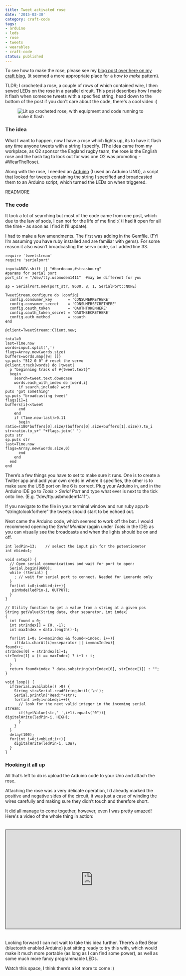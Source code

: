 ```yaml
---
title: Tweet activated rose
date: '2015-03-30'
category: craft-code
tags:
- arduino
- leds
- rose
- tweets
- wearables
- craft-code
status: published
---
```


<p>To see how to make the rose, please see my <a href="http://madebyrumyra.com/lighting-up-a-crochet-rose/">blog post over here on my craft blog</a>, (it seemed a more appropriate place for a <em>how to make</em> pattern).</p>

<p>TLDR; I crocheted a rose, a couple of rows of which contained wire, I then sewed LEDs on the rose in a parallel circuit. This post describes how I made it flash when someone tweets with a specified string, head down to the bottom of the post if you don't care about the code, there's a cool video :)</p>

<figure class="feature">
	<img src="http://rumyrashead.com/wp-content/uploads/2015/03/featureCode.jpg" alt="Lit up crocheted rose, with equipment and code running to make it flash" />
	<figcaption></figcaption>
</figure>

<h3>The idea</h3>

<p>What I want to happen, now I have a rose which lights up, its to have it flash any time anyone tweets with a string I specify. (The idea came from my workplace, as O2 sponsor the England rugby team, the rose is the English rose and the hash tag to look out for was one O2 was promoting - #WearTheRose).</p>

<p>Along with the rose, I needed an <a href="http://arduino.cc/">Arduino</a> (I used an Arduino UNO), a script that looked for tweets containing the string I specified and broadcasted them to an Arduino script, which turned the LEDs on when triggered.</p>

READMORE

<h3>The code</h3>

<p>It took a lot of searching but most of the code came from one post, which due to the law of sods, I can not for the life of me find :( (I had it open for all the time - as soon as I find it I’ll update).</p>

<p>I had to make a few amendments. The first was adding in the Gemfile. (FYI I’m assuming you have ruby installed and are familiar with gems). For some reason it also wasn’t broadcasting the servo code, so I added line 33.</p>

<pre class="language-ruby"><code>require 'tweetstream'
require 'serialport'
 
input=ARGV.shift || "#bordeaux,#strasbourg"
#params for serial port
port_str = "/dev/tty.usbmodem1411"  #may be different for you
 
sp = SerialPort.new(port_str, 9600, 8, 1, SerialPort::NONE)
 
TweetStream.configure do |config|
  config.consumer_key       = 'CONSUMERKEYHERE'
  config.consumer_secret    = 'CONSUMERSECRETHERE'
  config.oauth_token        = 'OAUTHTOKENHERE'
  config.oauth_token_secret = 'OAUTHSECRETHERE'
  config.auth_method        = :oauth
end
 
@client=TweetStream::Client.new;
 
total=0
last=Time.now
words=input.split(',')
flags=Array.new(words.size)
buffers=words.map{|w| []}
sp.puts "512 0 0" # reset the servo
@client.track(words) do |tweet|
  p "beginning track of #{tweet.text}"
  begin
    search=tweet.text.downcase
    words.each_with_index do |word,i|
      if search.include? word
puts 'got something'
sp.puts "broadcasting tweet"
flags[i]=1
buffers[i]&lt;&lt;tweet
      end
    end
    if (Time.now-last)>0.11
      begin
ratio=(180*buffers[0].size/(buffers[0].size+buffers[1].size)).to_i
str=ratio.to_s+" "+flags.join(' ')
puts str
sp.puts str
last=Time.now
flags=Array.new(words.size,0)
      end
    end
  end
end
</code></pre>

<p>There’s a few things you have to set to make sure it runs. One is to create a Twitter app and add your own creds in where it specifies, the other is to make sure the USB port on line 6 is correct. Plug your Arduino in, and in the Arduino IDE go to <em>Tools &gt; Serial Port</em> and type what ever is next to the tick onto line. (E.g. “/dev/tty.usbmodem1411”).</p>

<p>If you navigate to the file in your terminal window and run ruby app.rb “stringtolookforhere” the tweets should start to be echoed out.</p>

<p>Next came the Arduino code, which seemed to work off the bat. I would recommend opening the <em>Serial Monitor</em> (again under <em>Tools</em> in the IDE) as you can visually see the broadcasts and when the lights should be on and off.</p>

<pre class="language-c"><code>int ledPin=13;    // select the input pin for the potentiometer
int nbLed=1;
 
void setup() {
  // Open serial communications and wait for port to open:
  Serial.begin(9600);
  while (!Serial) {
    ; // wait for serial port to connect. Needed for Leonardo only
  }
  for(int i=0;i&lt;nbLed;i++){
   pinMode(ledPin-i, OUTPUT); 
  }
}
 
// Utility function to get a value from a string at a given pos
String getValue(String data, char separator, int index)
{
  int found = 0;
  int strIndex[] = {0, -1};
  int maxIndex = data.length()-1;
 
  for(int i=0; i&lt;=maxIndex && found&lt;=index; i++){
    if(data.charAt(i)==separator || i==maxIndex){
found++;
strIndex[0] = strIndex[1]+1;
strIndex[1] = (i == maxIndex) ? i+1 : i;
    }
  }
  return found&gt;index ? data.substring(strIndex[0], strIndex[1]) : "";
}

void loop() {
  if(Serial.available() &gt;0) {
    String str=Serial.readStringUntil('\n');
    Serial.println("Read:"+str);
    for(int i=0;i&lt;nbLed;i++){
      // look for the next valid integer in the incoming serial stream:
      if(!getValue(str,' ',i+1).equals("0")){
digitalWrite(ledPin-i, HIGH);  
      }
    }
  }
  delay(100);  
  for(int i=0;i&lt;nbLed;i++){
    digitalWrite(ledPin-i, LOW); 
  } 
}</code></pre>

<h3>Hooking it all up</h3>

<p>All that’s left to do is upload the Arduino code to your Uno and attach the rose.</p>

<p>Attaching the rose was a very delicate operation, I’d already marked the positive and negative sides of the circuit, it was just a case of winding the wires carefully and making sure they didn’t touch and therefore short.</p>

<p>It did all manage to come together, however, even I was pretty amazed! Here's a video of the whole thing in action:</p>

<iframe width="560" height="315" style="border:2px solid grey; margin:20px auto;" src="https://www.youtube.com/embed/_MbP_Syy_mU?rel=0" frameborder="0" allowfullscreen></iframe>

<p>Looking forward I can not wait to take this idea further. There’s a Red Bear (bluetooth enabled Arduino) just sitting ready to try this with, which would make it much more portable (as long as I can find some power), as well as some much more fancy programmable LEDs.</p>

<p>Watch this space, I think there’s a lot more to come :)</p>
